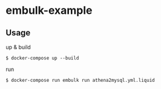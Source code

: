 # embulk-example

## Usage

up & build

```
$ docker-compose up --build
```

run

```
$ docker-compose run embulk run athena2mysql.yml.liquid
```
